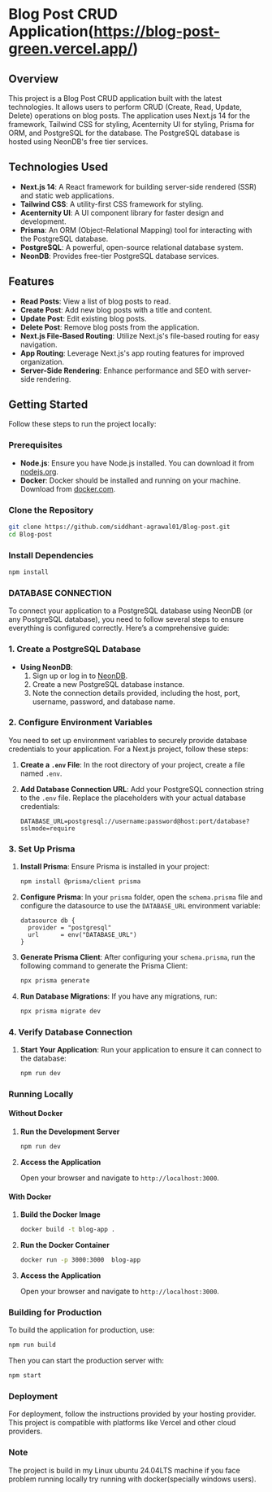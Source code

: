 # Blog Post CRUD Application(https://blog-post-green.vercel.app/)

## Overview

This project is a Blog Post CRUD application built with the latest technologies. It allows users to perform CRUD (Create, Read, Update, Delete) operations on blog posts. The application uses Next.js 14 for the framework, Tailwind CSS for styling, Acenternity UI for styling, Prisma for ORM, and PostgreSQL for the database. The PostgreSQL database is hosted using NeonDB's free tier services.

## Technologies Used

- **Next.js 14**: A React framework for building server-side rendered (SSR) and static web applications.
- **Tailwind CSS**: A utility-first CSS framework for styling.
- **Acenternity UI**: A UI component library for faster design and development.
- **Prisma**: An ORM (Object-Relational Mapping) tool for interacting with the PostgreSQL database.
- **PostgreSQL**: A powerful, open-source relational database system.
- **NeonDB**: Provides free-tier PostgreSQL database services.

## Features

- **Read Posts**: View a list of blog posts to read.
- **Create Post**: Add new blog posts with a title and content.
- **Update Post**: Edit existing blog posts.
- **Delete Post**: Remove blog posts from the application.
- **Next.js File-Based Routing**: Utilize Next.js's file-based routing for easy navigation.
- **App Routing**: Leverage Next.js's app routing features for improved organization.
- **Server-Side Rendering**: Enhance performance and SEO with server-side rendering.

## Getting Started

Follow these steps to run the project locally:

### Prerequisites

- **Node.js**: Ensure you have Node.js installed. You can download it from [nodejs.org](https://nodejs.org/).
- **Docker**: Docker should be installed and running on your machine. Download from [docker.com](https://www.docker.com/).

### Clone the Repository

```bash
git clone https://github.com/siddhant-agrawal01/Blog-post.git
cd Blog-post
```

### Install Dependencies

```bash
npm install
```

### DATABASE CONNECTION

To connect your application to a PostgreSQL database using NeonDB (or any PostgreSQL database), you need to follow several steps to ensure everything is configured correctly. Here’s a comprehensive guide:

### 1. **Create a PostgreSQL Database**

- **Using NeonDB**:
  1. Sign up or log in to [NeonDB](https://neon.tech/).
  2. Create a new PostgreSQL database instance.
  3. Note the connection details provided, including the host, port, username, password, and database name.

### 2. **Configure Environment Variables**

You need to set up environment variables to securely provide database credentials to your application. For a Next.js project, follow these steps:

1. **Create a `.env` File**:
   In the root directory of your project, create a file named `.env`.

2. **Add Database Connection URL**:
   Add your PostgreSQL connection string to the `.env` file. Replace the placeholders with your actual database credentials:

   ```plaintext
   DATABASE_URL=postgresql://username:password@host:port/database?sslmode=require
   ```


### 3. **Set Up Prisma**

1. **Install Prisma**:
   Ensure Prisma is installed in your project:

   ```bash
   npm install @prisma/client prisma
   ```

2. **Configure Prisma**:
   In your `prisma` folder, open the `schema.prisma` file and configure the datasource to use the `DATABASE_URL` environment variable:

   ```prisma
   datasource db {
     provider = "postgresql"
     url      = env("DATABASE_URL")
   }
   ```

3. **Generate Prisma Client**:
   After configuring your `schema.prisma`, run the following command to generate the Prisma Client:

   ```bash
   npx prisma generate
   ```

4. **Run Database Migrations**:
   If you have any migrations, run:

   ```bash
   npx prisma migrate dev
   ```

### 4. **Verify Database Connection**

1. **Start Your Application**:
   Run your application to ensure it can connect to the database:

   ```bash
   npm run dev
   ```

### Running Locally

#### Without Docker

1. **Run the Development Server**

   ```bash
   npm run dev
   ```

2. **Access the Application**

   Open your browser and navigate to `http://localhost:3000`.

#### With Docker

1. **Build the Docker Image**

   ```bash
   docker build -t blog-app .
   ```

2. **Run the Docker Container**

   ```bash
   docker run -p 3000:3000  blog-app
   ```

3. **Access the Application**

   Open your browser and navigate to `http://localhost:3000`.


### Building for Production

To build the application for production, use:

```bash
npm run build
```

Then you can start the production server with:

```bash
npm start
```

### Deployment

For deployment, follow the instructions provided by your hosting provider. This project is compatible with platforms like Vercel and other cloud providers.

### Note 
The project is build in my Linux ubuntu 24.04LTS machine if you face problem running locally try running with docker(specially windows users).

